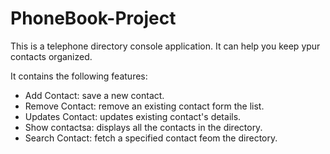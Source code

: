 # PhoneBook-Project
This is a telephone directory console application. It can help you keep ypur contacts organized.

It contains the following features:
* Add Contact: save a new contact.
* Remove Contact: remove an existing contact form the list.
* Updates Contact: updates existing contact's details.
* Show contactsa: displays all the contacts in the directory.
* Search Contact: fetch a specified contact feom the directory.
